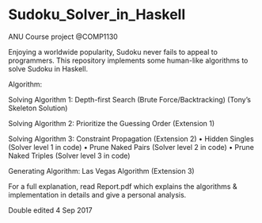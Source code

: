 # Sudoku_Solver_in_Haskell
ANU Course project @COMP1130

Enjoying a worldwide popularity, Sudoku never fails to appeal to programmers.
This repository implements some human-like algorithms to solve Sudoku in Haskell.

Algorithm:

Solving Algorithm 1: Depth-first Search (Brute Force/Backtracking) (Tony’s Skeleton Solution)

Solving Algorithm 2: Prioritize the Guessing Order (Extension 1)

Solving Algorithm 3: Constraint Propagation (Extension 2) 
•	Hidden Singles (Solver level 1 in code)
•	Prune Naked Pairs (Solver level 2 in code)
•	Prune Naked Triples (Solver level 3 in code)

Generating Algorithm: Las Vegas Algorithm (Extension 3)

For a full explanation, read Report.pdf which explains the algorithms & implementation in details 
and give a personal analysis.


Double edited
4 Sep 2017
